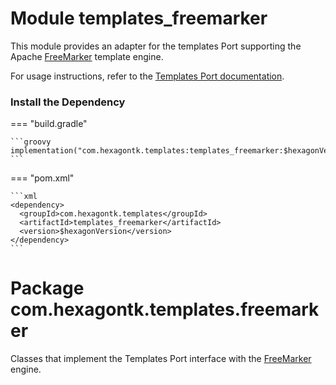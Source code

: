 
# Module templates_freemarker
This module provides an adapter for the templates Port supporting the Apache [FreeMarker] template
engine.

For usage instructions, refer to the [Templates Port documentation](templates.md).

[FreeMarker]: https://freemarker.apache.org

### Install the Dependency

=== "build.gradle"

    ```groovy
    implementation("com.hexagontk.templates:templates_freemarker:$hexagonVersion")
    ```

=== "pom.xml"

    ```xml
    <dependency>
      <groupId>com.hexagontk.templates</groupId>
      <artifactId>templates_freemarker</artifactId>
      <version>$hexagonVersion</version>
    </dependency>
    ```

# Package com.hexagontk.templates.freemarker
Classes that implement the Templates Port interface with the [FreeMarker] engine.
